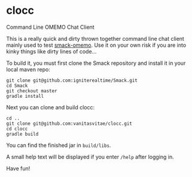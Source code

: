 # clocc
Command Line OMEMO Chat Client

This is a really quick and dirty thrown together command line chat client mainly used to test [smack-omemo](https://github.com/vanitasvitae/smack-omemo). 
Use it on your own risk if you are into kinky things like dirty lines of code...

To build it, you must first clone the Smack repository and install it in your local maven repo:

```
git clone git@github.com:igniterealtime/Smack.git
cd Smack
git checkout master
gradle install
```

Next you can clone and build clocc:

```
cd ..
git clone git@github.com:vanitasvitae/clocc.git
cd clocc
gradle build
```

You can find the finished jar in `build/libs`.

A small help text will be displayed if you enter `/help` after logging in.

Have fun!
